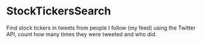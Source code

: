 # StockTickersSearch
Find stock tickers in tweets from people I follow (my feed) using the Twitter API, count how many times they were tweeted and who did.
